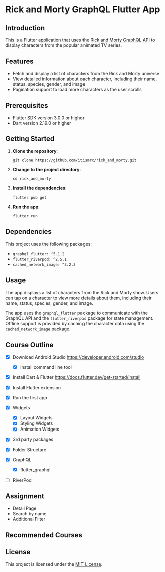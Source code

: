# Rick and Morty GraphQL Flutter App

## Introduction

This is a Flutter application that uses the [Rick and Morty GraphQL API](https://github.com/afuh/rick-and-morty-api) to display characters from the popular animated TV series.

## Features

- Fetch and display a list of characters from the Rick and Morty universe
- View detailed information about each character, including their name, status, species, gender, and image
- Pagination support to load more characters as the user scrolls

## Prerequisites

- Flutter SDK version 3.0.0 or higher
- Dart version 2.19.0 or higher

## Getting Started

1. **Clone the repository**:

   ```
   git clone https://github.com/itismrx/rick_and_morty.git
   ```

2. **Change to the project directory**:

   ```
   cd rick_and_morty
   ```

3. **Install the dependencies**:

   ```
   flutter pub get
   ```

4. **Run the app**:

   ```
   flutter run
   ```

## Dependencies

This project uses the following packages:

- `graphql_flutter: ^5.1.2`
- `flutter_riverpod: ^2.5.1`
- `cached_network_image: ^3.2.3`

## Usage

The app displays a list of characters from the Rick and Morty show. Users can tap on a character to view more details about them, including their name, status, species, gender, and image.

The app uses the `graphql_flutter` package to communicate with the GraphQL API and the `flutter_riverpod` package for state management. Offline support is provided by caching the character data using the `cached_network_image` package.

## Course Outline

- [x] Download Android Studio
      https://developer.android.com/studio
  - [x] Install command line tool
- [x] Install Dart & Flutter
      https://docs.flutter.dev/get-started/install
- [x] Install Flutter extension
- [x] Run the first app

- [x] Widgets

  - [x] Layout Widgets
  - [x] Styling Widgets
  - [x] Animation Widgets

- [x] 3rd party packages
- [x] Folder Structure
- [x] GraphQL
  - [x] flutter_graphql
- [ ] RiverPod

## Assignment

- Detail Page
- Search by name
- Additional Filter

## Recommended Courses

## License

This project is licensed under the [MIT License](LICENSE).
